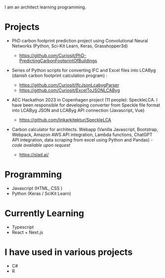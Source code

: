 I am an architect learning programming. 

# Projects
- PhD carbon footprint prediction project using Convolutional Neural Networks (Python, Sci-Kit Learn, Keras, Grasshopper3d)
    - https://github.com/Curiosit/PhD-PredictingCarbonFootprintOfBuildings 
- Series of Python scripts for converting IFC and Excel files into LCAByg (danish carbon footprint calculation program) :
    - https://github.com/Curiosit/IfcJsonLcabygParser
    - https://github.com/Curiosit/ExcelToJSONLCAByg
- AEC Hackathon 2023 in Copenhagen project (11 people): SpeckleLCA. I have been responsible for developing converter from Speckle file format into LCAByg JSON and LCAByg API connection (Javascript, Vue)
    - https://github.com/linkarkitektur/SpeckleLCA
 
- Carbon calculator for architects. Webapp (Vanilla Javascript, Bootstrap, Webpack, Amazon AWS API integration, Lambda functions, ChatGPT API integration, data scraping from excel using Python and Pandas) - *code available upon request*
    - https://slad.ai/ 

# Programming
- Javascript (HTML, CSS )
- Python (Keras / SciKit Learn)

# Currently Learning
- Typescript
- React + Next.js

# I have used in various projects
- C#
- R
